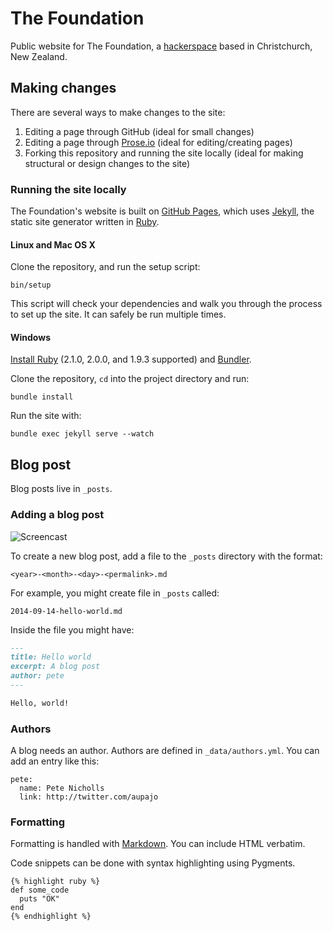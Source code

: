 # The Foundation

Public website for The Foundation, a [hackerspace](http://hackerspaces.org/wiki/Hackerspaces) based in Christchurch, New Zealand.

## Making changes

There are several ways to make changes to the site:

1. Editing a page through GitHub (ideal for small changes)
2. Editing a page through [Prose.io](http://prose.io/) (ideal for editing/creating pages)
3. Forking this repository and running the site locally (ideal for making structural or design changes to the site)

### Running the site locally

The Foundation's website is built on [GitHub Pages](http://pages.github.com/), which uses [Jekyll](http://jekyllrb.com/), the static site generator written in [Ruby](http://ruby-lang.org).

#### Linux and Mac OS X

Clone the repository, and run the setup script:

    bin/setup

This script will check your dependencies and walk you through the process to set up the site. It can safely be run multiple times.

#### Windows

[Install Ruby](http://rubyinstaller.org/) (2.1.0, 2.0.0, and 1.9.3 supported) and [Bundler](http://gembundler.com/).

Clone the repository, `cd` into the project directory and run:

    bundle install

Run the site with:

    bundle exec jekyll serve --watch

## Blog post

Blog posts live in `_posts`.

### Adding a blog post

![Screencast](http://i.imgur.com/JDDhTkN.gif)

To create a new blog post, add a file to the `_posts` directory with the format:

    <year>-<month>-<day>-<permalink>.md

For example, you might create file in `_posts` called:

    2014-09-14-hello-world.md

Inside the file you might have:

```md
---
title: Hello world
excerpt: A blog post
author: pete
---

Hello, world!
```

### Authors

A blog needs an author. Authors are defined in `_data/authors.yml`. You can add an entry like this:

```
pete:
  name: Pete Nicholls
  link: http://twitter.com/aupajo
```

### Formatting

Formatting is handled with [Markdown](http://daringfireball.net/projects/markdown/syntax). You can include HTML verbatim.

Code snippets can be done with syntax highlighting using Pygments.

```
{% highlight ruby %}
def some_code
  puts "OK"
end
{% endhighlight %}
```
